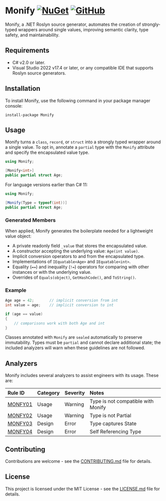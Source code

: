 # Monify [![NuGet](https://img.shields.io/nuget/v/Monify?logo=nuget)](https://www.nuget.org/packages/Monify/) [![GitHub](https://img.shields.io/github/license/MooVC/Monify)](LICENSE.md)

Monify, a .NET Roslyn source generator, automates the creation of strongly-typed wrappers around single values, improving semantic clarity, type safety, and maintainability.

## Requirements

- C# v2.0 or later.
- Visual Studio 2022 v17.4 or later, or any compatible IDE that supports Roslyn source generators.

## Installation

To install Monify, use the following command in your package manager console:

```shell
install-package Monify
```

## Usage

Monify turns a `class`, `record`, or `struct` into a strongly typed wrapper around a single value. To opt in, annotate a `partial` type with the `Monify` attribute and specify the encapsulated value type.

```csharp
using Monify;

[Monify<int>]
public partial struct Age;
```

For language versions earlier than C# 11:

```csharp
using Monify;

[Monify(Type = typeof(int))]
public partial struct Age;
```

### Generated Members

When applied, Monify generates the boilerplate needed for a lightweight value object:

- A private readonly field `_value` that stores the encapsulated value.
- A constructor accepting the underlying value: `Age(int value)`.
- Implicit conversion operators to and from the encapsulated type.
- Implementations of `IEquatable<Age>` and `IEquatable<int>`.
- Equality (`==`) and inequality (`!=`) operators for comparing with other instances or with the underlying value.
- Overrides of `Equals(object)`, `GetHashCode()`, and `ToString()`.

### Example

```csharp
Age age = 42;       // implicit conversion from int
int value = age;    // implicit conversion to int

if (age == value)
{
    // comparisons work with both Age and int
}
```

Classes annotated with `Monify` are `sealed` automatically to preserve immutability. Types must be `partial` and cannot declare additional state; the included analyzers will warn when these guidelines are not followed.

## Analyzers

Monify includes several analyzers to assist engineers with its usage. These are:

Rule ID                          | Category | Severity | Notes
:--------------------------------|:---------|:---------|:-------------------------------------------------------------------------
[MONFY01](docs/rules/MONFY01.md) | Usage    | Warning  | Type is not compatible with Monify
[MONFY02](docs/rules/MONFY02.md) | Usage    | Warning  | Type is not Partial
[MONFY03](docs/rules/MONFY03.md) | Design   | Error    | Type captures State
[MONFY04](docs/rules/MONFY04.md) | Design   | Error    | Self Referencing Type

## Contributing

Contributions are welcome - see the [CONTRIBUTING.md](/.github/CONTRIBUTING.md) file for details.

## License

This project is licensed under the MIT License - see the [LICENSE.md](LICENSE.md) file for details.